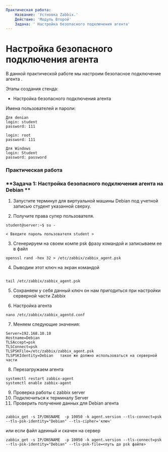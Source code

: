 ```yaml
---
Практическая работа:
    Название: 'Устновка Zabbix.'
    Действие: 'Модуль Второй'
    Задача: ' Настройка безопасного подключения агента'
---
```

# **Настройка безопасного подключения агента**

В данной практической работе мы настроим безопасное подключение агента .

Этапы создания стенда:

- Настройка безопасного подключения агента

Имена пользователей и пароли:
```
Для denian
login: student 
password: 111

login: root 
password: 111
```
```
Для Windows
login: Student 
password: password
```
### **Практическая работа**

### **Задача 1: Настройка безопасного подключения агента на Debian **

1. Запустите терминул для виртуальной машины Debian под учетной записью студент указанной сверху.

2. Получите права супер пользователя.

```
student@server:~$ su -
```
```
< Введите пароль пользователя student >
```



3. Cгенерируем на своем компе psk фразу командой и записываем ее в файл
```
openssl rand -hex 32 > /etc/zabbix/zabbix_agent.psk
```
4. Dыводим этот ключ на экран командой 
```

tail /etc/zabbix/zabbix_agent.psk
```
5. Сохраняем у себя данный ключ он нам пригодиться при настройки серверной части Zabbix

6. Настройка агента

```
nano /etc/zabbix/zabbix_agentd.conf
```

7. Меняем следующие значения:
```
Server=192.168.10.10
Hostname=Debian
TLSAccept=psk
TLSConnect=psk
TLSPSKFile=/etc/zabbix/zabbix_agent.psk
TLSPSKIdentity=Debian   такое же должно использоваться на серверной части
```
8. Перезагружаем агента
```
systemctl restart zabbix-agent
systemctl enable zabbix-agent
```
9. Проверка работы с zabbix server
10. Подключиться к терминалу Server
11. Проверить получение данных для Debian агента

```

zabbix_get -s IP/DNSNAME  -p 10050 -k agent.version --tls-connect=psk --tls-psk-identity="Debian" --tls-cipher='ключ'

```
или если файл адеиный и скачен на сервер
```
zabbix_get -s IP/DNSNAME  -p 10050 -k agent.version --tls-connect=psk --tls-psk-identity="Debian" --tls-psk-file=<путь до psk файлв>
```


